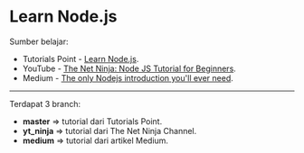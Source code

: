 # Learn Node.js

Sumber belajar:
- Tutorials Point - [Learn Node.js](https://www.tutorialspoint.com/nodejs/index.htm).
- YouTube - [The Net Ninja: Node JS Tutorial for Beginners](https://www.youtube.com/watch?v=w-7RQ46RgxU&list=PL4cUxeGkcC9gcy9lrvMJ75z9maRw4byYp).
- Medium - [The only Nodejs introduction you'll ever need](https://codeburst.io/the-only-nodejs-introduction-youll-ever-need-d969a47ef219).
---
Terdapat 3 branch:
- **master** => tutorial dari Tutorials Point.
- **yt_ninja** => tutorial dari The Net Ninja Channel.
- **medium** => tutorial dari artikel Medium.